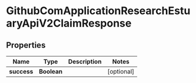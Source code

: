# GithubComApplicationResearchEstuaryApiV2ClaimResponse

## Properties
Name | Type | Description | Notes
------------ | ------------- | ------------- | -------------
**success** | **Boolean** |  |  [optional]

